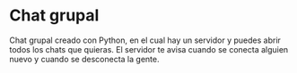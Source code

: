 <h1>Chat grupal</h1>
Chat grupal creado con Python, en el cual hay un servidor y puedes abrir todos los chats que quieras. El servidor te avisa cuando se conecta alguien nuevo y cuando se desconecta la gente. 
